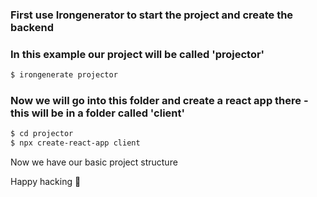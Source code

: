### First use Irongenerator to start the project and create the backend

### In this example our project will be called 'projector'

```bash
$ irongenerate projector
```

### Now we will go into this folder and create a react app there - this will be in a folder called 'client'

```bash
$ cd projector
$ npx create-react-app client
```

Now we have our basic project structure 

Happy hacking 💙